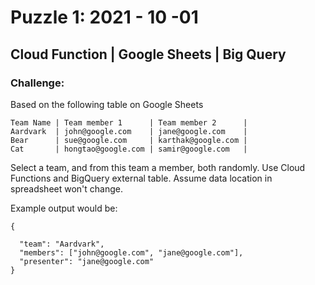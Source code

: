 # Puzzle 1: 2021 - 10 -01
## Cloud Function | Google Sheets | Big Query

### Challenge:
Based on the following table on Google Sheets

```
Team Name | Team member 1      | Team member 2      |
Aardvark  | john@google.com    | jane@google.com    |
Bear      | sue@google.com     | karthak@google.com |
Cat       | hongtao@google.com | samir@google.com   |
```

Select a team, and from this team a member, both randomly. Use Cloud Functions and BigQuery external table. 
Assume data location in spreadsheet won't change.

Example output would be:

```
{

  "team": "Aardvark",
  "members": ["john@google.com", "jane@google.com"],
  "presenter": "jane@google.com"
}
```

